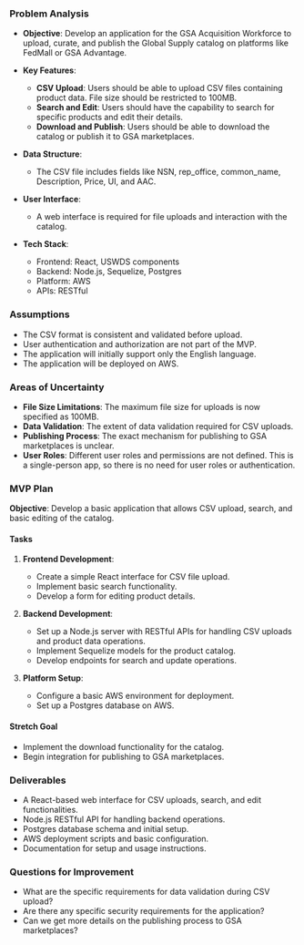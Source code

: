 ### Problem Analysis

- **Objective**: Develop an application for the GSA Acquisition Workforce to upload, curate, and publish the Global Supply catalog on platforms like FedMall or GSA Advantage.

- **Key Features**:
  - **CSV Upload**: Users should be able to upload CSV files containing product data. File size should be restricted to 100MB.
  - **Search and Edit**: Users should have the capability to search for specific products and edit their details.
  - **Download and Publish**: Users should be able to download the catalog or publish it to GSA marketplaces.

- **Data Structure**:
  - The CSV file includes fields like NSN, rep_office, common_name, Description, Price, UI, and AAC.

- **User Interface**:
  - A web interface is required for file uploads and interaction with the catalog.

- **Tech Stack**:
  - Frontend: React, USWDS components
  - Backend: Node.js, Sequelize, Postgres
  - Platform: AWS
  - APIs: RESTful

### Assumptions

- The CSV format is consistent and validated before upload.
- User authentication and authorization are not part of the MVP.
- The application will initially support only the English language.
- The application will be deployed on AWS.

### Areas of Uncertainty

- **File Size Limitations**: The maximum file size for uploads is now specified as 100MB.
- **Data Validation**: The extent of data validation required for CSV uploads.
- **Publishing Process**: The exact mechanism for publishing to GSA marketplaces is unclear.
- **User Roles**: Different user roles and permissions are not defined. This is a single-person app, so there is no need for user roles or authentication.

### MVP Plan

**Objective**: Develop a basic application that allows CSV upload, search, and basic editing of the catalog.

#### Tasks

1. **Frontend Development**:
   - Create a simple React interface for CSV file upload.
   - Implement basic search functionality.
   - Develop a form for editing product details.

2. **Backend Development**:
   - Set up a Node.js server with RESTful APIs for handling CSV uploads and product data operations.
   - Implement Sequelize models for the product catalog.
   - Develop endpoints for search and update operations.

3. **Platform Setup**:
   - Configure a basic AWS environment for deployment.
   - Set up a Postgres database on AWS.

#### Stretch Goal

- Implement the download functionality for the catalog.
- Begin integration for publishing to GSA marketplaces.

### Deliverables

- A React-based web interface for CSV uploads, search, and edit functionalities.
- Node.js RESTful API for handling backend operations.
- Postgres database schema and initial setup.
- AWS deployment scripts and basic configuration.
- Documentation for setup and usage instructions.

### Questions for Improvement

- What are the specific requirements for data validation during CSV upload?
- Are there any specific security requirements for the application?
- Can we get more details on the publishing process to GSA marketplaces?